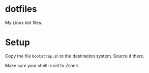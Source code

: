 # dotfiles
My Linux dot files.

# Setup
Copy the file `bootstrap.sh` to the destination system.
Source it there.

Make sure your shell is set to Zshell.
